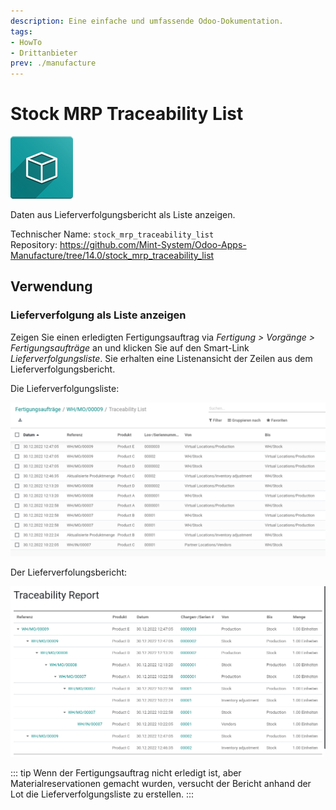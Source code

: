 ```yaml
---
description: Eine einfache und umfassende Odoo-Dokumentation.
tags:
- HowTo
- Drittanbieter
prev: ./manufacture
---
```

# Stock MRP Traceability List
![icon_oms_box](assets/icon_oms_box.png)

Daten aus Lieferverfolgungsbericht als Liste anzeigen.

Technischer Name: `stock_mrp_traceability_list`\
Repository: <https://github.com/Mint-System/Odoo-Apps-Manufacture/tree/14.0/stock_mrp_traceability_list>


## Verwendung

### Lieferverfolgung als Liste anzeigen

Zeigen Sie einen erledigten Fertigungsauftrag via *Fertigung > Vorgänge > Fertigungsaufträge* an und klicken Sie auf den Smart-Link *Lieferverfolgungsliste*. Sie erhalten eine Listenansicht der Zeilen aus dem Lieferverfolgungsbericht.

Die Lieferverfolgungsliste:

![](assets/Stock%20MRP%20Traceability%20List.png)

Der Lieferverfolungsbericht:

![](assets/Stock%20MRP%20Traceability%20List%20Report.png)

::: tip
Wenn der Fertigungsauftrag nicht erledigt ist, aber Materialreservationen gemacht wurden, versucht der Bericht anhand der Lot die Lieferverfolgungsliste zu erstellen.
:::